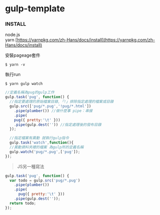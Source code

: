 # gulp-template


###  INSTALL
node.js  
yarn [https://yarnpkg.com/zh-Hans/docs/install](https://yarnpkg.com/zh-Hans/docs/install)

安裝pageage套件
```
$ yarn -v
```

執行run
```
$ yarn gulp watch
```


```javascript
//定義名稱為pug的gulp工作
gulp.task('pug', function() {
  //指定要處理的原始檔案目錄,「!」排除指定處理的檔案或目錄
  gulp.src(['pug/*.pug','!pug/*.html'])
    .pipe(plumber()) //做什麼事 pipe：串接
    .pipe(
    pug({ pretty:'\t' }))
    .pipe(gulp.dest('')) //指定處理後的發布目錄
  });

  //指定檔案有異動 就執行gulp指令
  gulp.task('watch',function(){
  //異動資料夾裡的檔案 為gulp所的定義名稱
  gulp.watch('pug/*.pug',['pug']);
});
```
>JS另一種寫法

```javascript
gulp.task('pug', function() {
  var todo = gulp.src('pug/*.pug')
    .pipe(plumber())
    .pipe(
      pug({ pretty:'\t' }))
    .pipe(gulp.dest(''));
  return todo;
});